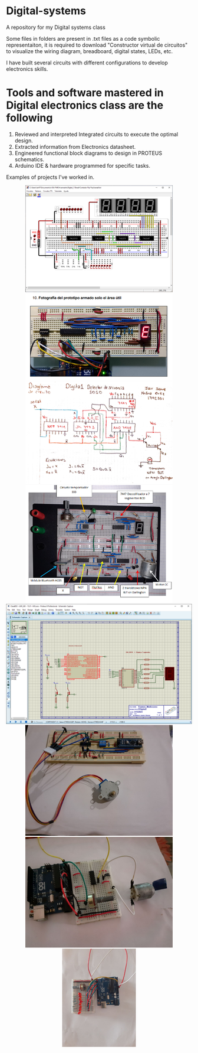 # Digital-systems
A repository for my Digital systems class

Some files in folders are present in .txt files as a code symbolic representaiton, it is required to download "Constructor virtual de circuitos" to visualize the wiring diagram, breadboard, digital states, LEDs, etc.

I have built several circuits with different configurations to develop electronics skills.


# Tools and software mastered in Digital electronics class are the following
1. Reviewed and interpreted Integrated circuits to execute the optimal design.
2. Extracted information from Electronics datasheet.
3. Engineered functional block diagrams to design in PROTEUS schematics.
4. Arduino IDE & hardware programmed for specific tasks.


Examples of projects I've worked in.

<p align="center">
<img src="Images/Circuitos.PNG" width="400" > 
<img src="Images/Combination.PNG" width="400" > 
<img src="Images/schematic.PNG" width="400" > 
<img src="Images/Mealy_State.PNG" width="400" > 
<img src="Images/PROTEUS.PNG" width="700" > 
<img src="Images/Stepper.jpeg" width="400" > 
<img src="Images/PWM.jpeg" width="400" > 
<img src="Images/ADC.jpeg" width="200" >
</p>
